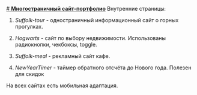 [# **Многостраничный сайт-портфолио**](https://smartok5.github.io/project1/)
Внутренние страницы:

1. *Suffolk-tour* - одностраничный информационный сайт о горных прогулках.

2. *Hogwarts* - сайт по выбору недвижимости. Использованы радиокнопки, чекбоксы, toggle.

3. *Suffolk-meal* - рекламный сайт кафе.

4. *NewYearTimer* - таймер обратного отсчёта до Нового года. Полезен для скидок

На всех сайтах есть мобильная адаптация.
